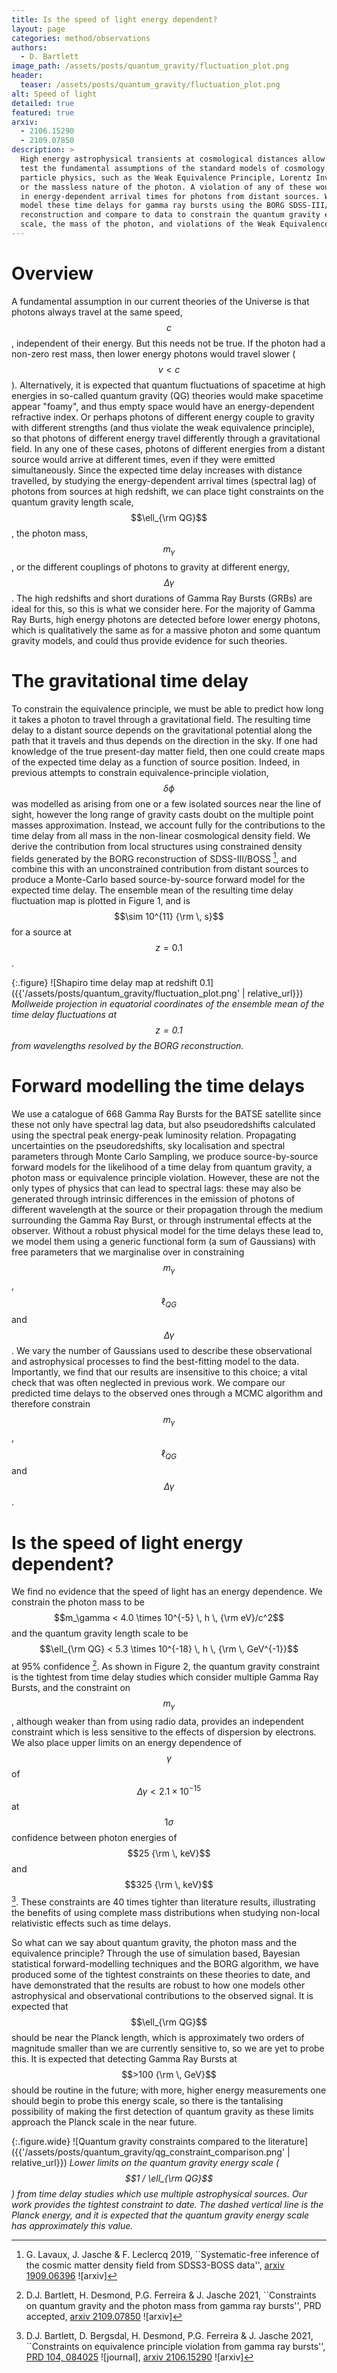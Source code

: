 ```yaml
---
title: Is the speed of light energy dependent?
layout: page
categories: method/observations
authors:
  - D. Bartlett
image_path: /assets/posts/quantum_gravity/fluctuation_plot.png
header:
  teaser: /assets/posts/quantum_gravity/fluctuation_plot.png
alt: Speed of light
detailed: true
featured: true
arxiv:
  - 2106.15290
  - 2109.07850
description: >
  High energy astrophysical transients at cosmological distances allow us to
  test the fundamental assumptions of the standard models of cosmology and
  particle physics, such as the Weak Equivalence Principle, Lorentz Invariance
  or the massless nature of the photon. A violation of any of these would result
  in energy-dependent arrival times for photons from distant sources. We forward
  model these time delays for gamma ray bursts using the BORG SDSS-III/BOSS
  reconstruction and compare to data to constrain the quantum gravity energy
  scale, the mass of the photon, and violations of the Weak Equivalence Principle.
---
```


Overview
========

A fundamental assumption in our current theories of the Universe is that photons
always travel at the same speed, $$c$$, independent of their energy. But this needs
not be true. If the photon had a non-zero rest mass, then lower energy photons would
travel slower ($$v < c$$). Alternatively, it is expected that quantum fluctuations
of spacetime at high energies in so-called quantum gravity (QG) theories would make
spacetime appear "foamy", and thus empty space would have an energy-dependent
refractive index. Or perhaps photons of different energy couple to gravity with
different strengths (and thus violate the weak equivalence principle), so that photons
of different energy travel differently through a gravitational field. In any one of these
cases, photons of different energies from a distant source would arrive at different times,
even if they were emitted simultaneously. Since the expected time delay increases with
distance travelled, by studying the energy-dependent arrival times (spectral lag) of photons
from sources at high redshift, we can place tight constraints on the quantum gravity length scale,
$$\ell_{\rm QG}$$, the photon mass, $$m_\gamma$$, or the different couplings of photons
to gravity at different energy, $$\Delta \gamma$$. The high redshifts and short durations
of Gamma Ray Bursts (GRBs) are ideal for this, so this is what we consider here. For the
majority of Gamma Ray Burts, high energy photons are detected before lower energy photons, which is
qualitatively the same as for a massive photon and some quantum gravity models,
and could thus provide evidence for such theories.


The gravitational time delay
============================

To constrain the equivalence principle, we must be able to predict how long it takes a
photon to travel through a gravitational field. The resulting time delay to a distant source
depends on the gravitational potential along the path that it travels and thus depends on the
direction in the sky. If one had knowledge of the true present-day matter field, then one could
create maps of the expected time delay as a function of source position. Indeed, in previous
attempts to constrain equivalence-principle violation, $$\delta \phi$$ was modelled as arising
from one or a few isolated sources near the line of sight, however the long range of gravity
casts doubt on the multiple point masses approximation. Instead, we account fully for the
contributions to the time delay from all mass in the non-linear cosmological density field. We
derive the contribution from local structures using constrained density fields generated by the
BORG reconstruction of SDSS-III/BOSS [^1], and combine this with an unconstrained contribution from
distant sources to produce a Monte-Carlo based source-by-source forward model for the expected
time delay. The ensemble mean of the resulting time delay fluctuation map is plotted in Figure 1,
and is $$\sim 10^{11} {\rm \, s}$$ for a source at $$z=0.1$$.

{:.figure}
![Shapiro time delay map at redshift 0.1]({{'/assets/posts/quantum_gravity/fluctuation_plot.png' | relative_url}})
*Mollweide projection in equatorial coordinates of the ensemble mean of the time delay fluctuations at $$z=0.1$$ from wavelengths resolved by the BORG reconstruction.*


Forward modelling the time delays
=================================

We use a catalogue of 668 Gamma Ray Bursts for the BATSE satellite since these not only have spectral lag
data, but also pseudoredshifts calculated using the spectral peak energy-peak luminosity relation.
Propagating uncertainties on the pseudoredshifts, sky localisation and spectral parameters through
Monte Carlo Sampling, we produce source-by-source forward models for the likelihood of a time delay
from quantum gravity, a photon mass or equivalence principle violation. However, these are not the
only types of physics that can lead to spectral lags: these may also be generated through intrinsic
differences in the emission of photons of different wavelength at the source or their propagation
through the medium surrounding the Gamma Ray Burst, or through instrumental effects at the observer. Without a
robust physical model for the time delays these lead to, we model them using a generic functional form
(a sum of Gaussians) with free parameters that we marginalise over in constraining $$m_\gamma$$,
$$\ell_{QG}$$ and $$\Delta\gamma$$. We vary the number of Gaussians used to describe these observational
and astrophysical processes to find the best-fitting model to the data. Importantly, we find that our
results are insensitive to this choice; a vital check that was often neglected in previous work. We
compare our predicted time delays to the observed ones through a MCMC algorithm and therefore constrain
$$m_\gamma$$, $$\ell_{QG}$$ and $$\Delta\gamma$$.


Is the speed of light energy dependent?
=======================================

We find no evidence that the speed of light has an energy dependence. We constrain the photon mass to
be $$m_\gamma < 4.0 \times 10^{-5} \, h \, {\rm eV}/c^2$$ and the quantum gravity length scale to be
$$\ell_{\rm QG} < 5.3 \times 10^{-18} \, h \, {\rm \, GeV^{-1}}$$ at 95% confidence [^2]. As shown in Figure 2,
the quantum gravity constraint is the tightest from time delay studies which consider multiple Gamma Ray Bursts, and the constraint
on $$m_\gamma$$, although weaker than from using radio data, provides an independent constraint which is less
sensitive to the effects of dispersion by electrons. We also place upper limits on an energy dependence of
$$\gamma$$ of $$\Delta \gamma < 2.1 \times 10^{-15}$$ at $$1 \sigma$$ confidence between photon energies of
$$25 {\rm \, keV}$$ and $$325 {\rm \, keV}$$ [^3]. These constraints are 40 times tighter than literature results,
illustrating the benefits of using complete mass distributions when studying non-local relativistic effects
such as time delays.

So what can we say about quantum gravity, the photon mass and the equivalence principle? Through the use of
simulation based, Bayesian statistical forward-modelling techniques and the BORG algorithm, we have produced
some of the tightest constraints on these theories to date, and have demonstrated that the results are robust
to how one models other astrophysical and observational contributions to the observed signal. It is expected
that $$\ell_{\rm QG}$$ should be near the Planck length, which is approximately two orders of magnitude smaller
than we are currently sensitive to, so we are yet to probe this. It is expected that detecting Gamma Ray Bursts at
$$>100 {\rm \, GeV}$$ should be routine in the future; with more, higher energy measurements one should begin to
probe this energy scale, so there is the tantalising possibility of making the first detection of quantum gravity
as these limits approach the Planck scale in the near future.

{:.figure.wide}
![Quantum gravity constraints compared to the literature]({{'/assets/posts/quantum_gravity/qg_constraint_comparison.png' | relative_url}})
*Lower limits on the quantum gravity energy scale ($$1 / \ell_{\rm QG}$$) from time delay studies which use multiple astrophysical sources. Our work provides the tightest constraint to date. The dashed vertical line is the Planck energy, and it is expected that the quantum gravity energy scale has approximately this value.*

[^1]: G. Lavaux, J. Jasche & F. Leclercq 2019, ``Systematic-free inference of the cosmic matter density field from SDSS3-BOSS data'', [arxiv 1909.06396](https://arxiv.org/abs/1909.06396) ![arxiv]
[^2]: D.J. Bartlett, H. Desmond, P.G. Ferreira & J. Jasche 2021, ``Constraints on quantum gravity and the photon mass from gamma ray bursts'', PRD accepted, [arxiv 2109.07850](https://arxiv.org/abs/2109.07850) ![arxiv]
[^3]: D.J. Bartlett, D. Bergsdal, H. Desmond, P.G. Ferreira & J. Jasche 2021, ``Constraints on equivalence principle violation from gamma ray bursts'', [PRD 104, 084025](https://doi.org/10.1103/PhysRevD.104.084025) ![journal], [arxiv 2106.15290](https://arxiv.org/abs/2106.15290) ![arxiv]
